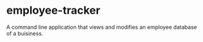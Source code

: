 # employee-tracker
A command line application that views and modifies an employee database of a buisiness.

